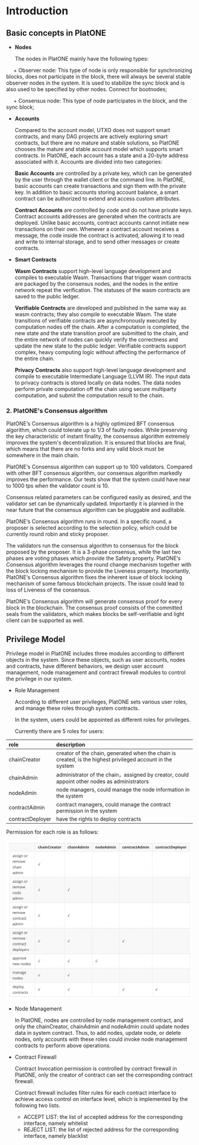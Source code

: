 # Introduction
## Basic concepts in PlatONE
* **Nodes**

    The nodes in PlatONE mainly have the following types:

     + Observer node: This type of node is only responsible for synchronizing blocks, does not participate in the block, there will always be several stable observer nodes in the system. It is used to stabilize the sync block and is also used to be specified by other nodes. Connect for bootnodes;

     + Consensus node: This type of node participates in the block, and the sync block;

* **Accounts**

    Compared to the account model, UTXO does not support smart contracts, and many DAG projects are actively exploring smart contracts, but there are no mature and stable solutions, so PlatONE chooses the mature and stable account model which supports smart contracts. In PlatONE, each account has a state and a 20-byte address associated with it. Accounts are divided into two categories:

    **Basic Accounts** are controlled by a private key, which can be generated by the user through the wallet client or the command line. In PlatONE, basic accounts can create transactions and sign them with the private key. In addition to basic accounts storing account balance, a smart contract can be authorized to extend and access custom attributes.

    **Contract Accounts** are controlled by code and do not have private keys. Contract accounts addresses are generated when the contracts are deployed. Unlike basic accounts, contract accounts cannot initiate new transactions on their own. Whenever a contract account receives a message, the code inside the contract is activated, allowing it to read and write to internal storage, and to send other messages or create contracts.

* **Smart Contracts**

    **Wasm Contracts** support high-level language development and compiles to executable Wasm. Transactions that trigger wasm contracts are packaged by the consensus nodes, and the nodes in the entire network repeat the verification. The statuses of the wasm contracts are saved to the public ledger.

    **Verifiable Contracts** are developed and published in the same way as wasm contracts; they also compile to executable Wasm. The state transitions of verifiable contracts are asynchronously executed by computation nodes off the chain. After a computation is completed, the new state and the state transition proof are submitted to the chain, and the entire network of nodes can quickly verify the correctness and update the new state to the public ledger. Verifiable contracts support complex, heavy computing logic without affecting the performance of the entire chain.

    **Privacy Contracts** also support high-level language development and compile to executable Intermediate Language (LLVM IR). The input data to privacy contracts is stored locally on data nodes. The data nodes perform private computation off the chain using secure multiparty computation, and submit the computation result to the chain.

### 2. PlatONE's Consensus algorithm

PlatONE‘s Consensus algorithm is a highly optimized BFT consensus algorithm, which could tolerate up to 1/3 of faulty nodes. While preserving the key characteristic of instant finality, the consensus algorithm extremely improves the system's decentralization. It is ensured that blocks are final, which means that there are no forks and any valid block must be somewhere in the main chain.

PlatONE‘s Consensus algorithm can support up to 100 validators.  Compared with other BFT consensus algorithm,  our consensus algorithm markedly improves the performance. Our tests show that the system could have near to 1000 tps when the validator count is 10.

Consensus related parameters can be configured easily as desired, and the validator set can be dynamically updated. Importantly it is planned in the near future that the consensus algorithm can be pluggable and auditable. 

PlatONE‘s Consensus algorithm runs in round. In a specific round, a proposer is selected according to the selection policy, which could be currently round robin and sticky proposer.

The validators run the consensus algorithm to consensus for the block proposed by the proposer. It is a 3-phase consensus, while the last two phases are voting phases which provide the Safety property. PlatONE‘s Consensus algorithm leverages the round change mechanism together with the block locking mechanism to provide the Liveness property. Importantly, PlatONE‘s Consensus algorithm fixes the inherent issue of block locking mechanism of some famous blockchain projects. The issue could lead to loss of Liveness of the consensus.

PlatONE‘s Consensus algorithm will generate consensus proof for every block in the blockchain. The consensus proof consists of the committed seals from the validators, which makes blocks be self-verifiable and light client can be supported as well.

## Privilege Model

Privilege model in PlatONE includes three modules according to different objects in the system. Since these objects, such as user accounts, nodes and contracts, have different behaviors, we design user account management, node management and contract firewall modules to control the privilege in our system.

+ Role Management 

  According to different user privileges, PlatONE sets various user roles, and manage these roles through system contracts. 

  In the system, users could be appointed as different roles for privileges. 

  Currently there are 5 roles for users:

| role             | description                                                  |
| :--------------- | :----------------------------------------------------------- |
| chainCreator     | creator of the chain, generated when the chain is created, is the highest privileged account in the system |
| chainAdmin       | administrator of the chain，assigned by creator, could appoint other nodes as administrators |
| nodeAdmin        | node managers, could manage the node information in the system |
| contractAdmin    | contract managers, could manage the contract permission in the system |
| contractDeployer | have the rights to deploy contracts                          |

  Permission for each role is as follows:

<img src="en-us/basics/images/7DB2DC97-F278-4CCF-A11C-36B9397C5FD9.png"></img>

+ Node Management

  In PlatONE, nodes are controlled by node management contract, and only the chainCreator, chainAdmin and nodeAdmin could update nodes data in system contract. Thus,  to add nodes, update node, or delete nodes, only accounts with these roles could invoke node management contracts to perform above operations.

+ Contract Firewall

  Contract Invocation permission is controlled by contract firewall in PlatONE, only the creator of contract can set the corresponding contract firewall.

  Contract firewall includes filter rules for each contract interface to achieve access control on interface level, which is implemented by the following two lists.

  - ACCEPT LIST:  the list of accepted address for the corresponding interface, namely whitelist
  - REJECT LIST:  the list of rejected address for the corresponding interface, namely blacklist


